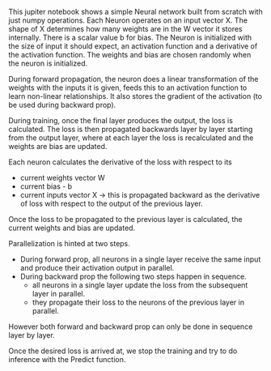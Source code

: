 This jupiter notebook shows a simple Neural network built from scratch with just numpy operations.
Each Neuron operates on an input vector X. The shape of X determines how many weights are in the W vector it stores internally. There is a scalar value b for bias.
The Neuron is initialized with the size of input it should expect, an activation function and a derivative of the activation function.
The weights and bias are chosen randomly when the neuron is initialized.

During forward propagation, the neuron does a linear transformation of the weights with the inputs it is given, feeds this to an activation function to learn non-linear relationships.
It also stores the gradient of the activation (to be used during backward prop).

During training, once the final layer produces the output, the loss is calculated. The loss is then propagated backwards layer by layer starting from the output layer, where at each layer
the loss is recalculated and the weights are bias are updated.

Each neuron calculates the derivative of the loss with respect to its 
*  current weights vector W
*  current bias - b
*  current inputs vector X -> this is propagated backward as the derivative of loss with respect to the output of the previous layer.

Once the loss to be propagated to the previous layer is calculated,  the current weights and bias are updated.

Parallelization is hinted at two steps. 
* During forward prop, all neurons in a single layer receive the same input and produce their activation output in parallel.
* During backward prop the following two steps happen in sequence.
  * all neurons in a single layer update the loss from the subsequent layer in parallel.
  * they propagate their loss to the neurons of the previous layer in parallel. 

However both forward and backward prop can only be done in sequence layer by layer.

Once the desired loss is arrived at, we stop the training and try to do inference with the Predict function.
